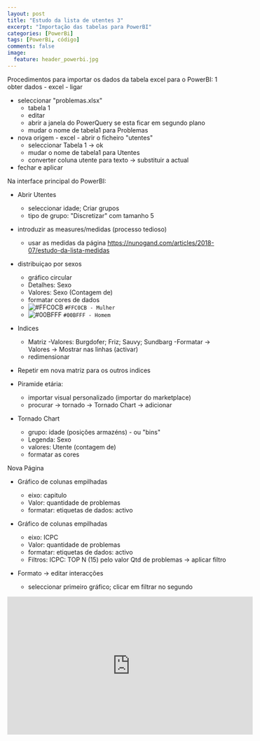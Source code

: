 ```yaml
---
layout: post
title: "Estudo da lista de utentes 3"
excerpt: "Importação das tabelas para PowerBI"
categories: [PowerBi]
tags: [PowerBi, código]
comments: false
image:
  feature: header_powerbi.jpg
---
```

Procedimentos para importar os dados da tabela excel para o PowerBI:
1 obter dados - excel - ligar
* seleccionar "problemas.xlsx"
  - tabela 1
  - editar
  - abrir a janela do PowerQuery se esta ficar em segundo plano
  - mudar o nome de tabela1 para Problemas
* nova origem - excel - abrir o ficheiro "utentes"
  - seleccionar Tabela 1 -> ok
  - mudar o nome de tabela1 para Utentes
  - converter coluna utente para texto -> substituir a actual
* fechar e aplicar


Na interface principal do PowerBI:
* Abrir Utentes
  * seleccionar idade; Criar grupos
  - tipo de grupo: "Discretizar" com tamanho 5


* introduzir as measures/medidas (processo tedioso)
  * usar as medidas da página https://nunogand.com/articles/2018-07/estudo-da-lista-medidas


* distribuiçao por sexos
  - gráfico circular
  - Detalhes: Sexo
  - Valores: Sexo (Contagem de)
  - formatar cores de dados
  - ![#FFC0CB](https://placehold.it/15/FFC0CB/000000?text=+) `#FFC0CB - Mulher`
  - ![#00BFFF](https://placehold.it/15/00BFFF/000000?text=+) `#00BFFF - Homem`


* Indices
  - Matriz
  -Valores: Burgdofer; Friz; Sauvy; Sundbarg
  -Formatar -> Valores -> Mostrar nas linhas (activar)
  - redimensionar


* Repetir em nova matriz para os outros indices


* Piramide etária:
  - importar visual personalizado (importar do marketplace)
  - procurar -> tornado -> Tornado Chart -> adicionar


* Tornado Chart
  - grupo: idade (posições armazéns) - ou "bins"
  - Legenda: Sexo
  - valores: Utente (contagem de)
  - formatar as cores


Nova Página
* Gráfico de colunas empilhadas
  - eixo: capitulo
  - Valor: quantidade de problemas
  - formatar: etiquetas de dados: activo


* Gráfico de colunas empilhadas
  - eixo: ICPC
  - Valor: quantidade de problemas
  - formatar: etiquetas de dados: activo
  - Filtros: ICPC: TOP N (15) pelo valor Qtd de problemas -> aplicar filtro

* Formato -> editar interacções
  - seleccionar primeiro gráfico; clicar em filtrar no segundo


<iframe width="560" height="315" src="https://www.youtube.com/embed/VB3YgkUr10E?rel=0" frameborder="0" allow="autoplay; encrypted-media" allowfullscreen></iframe>
